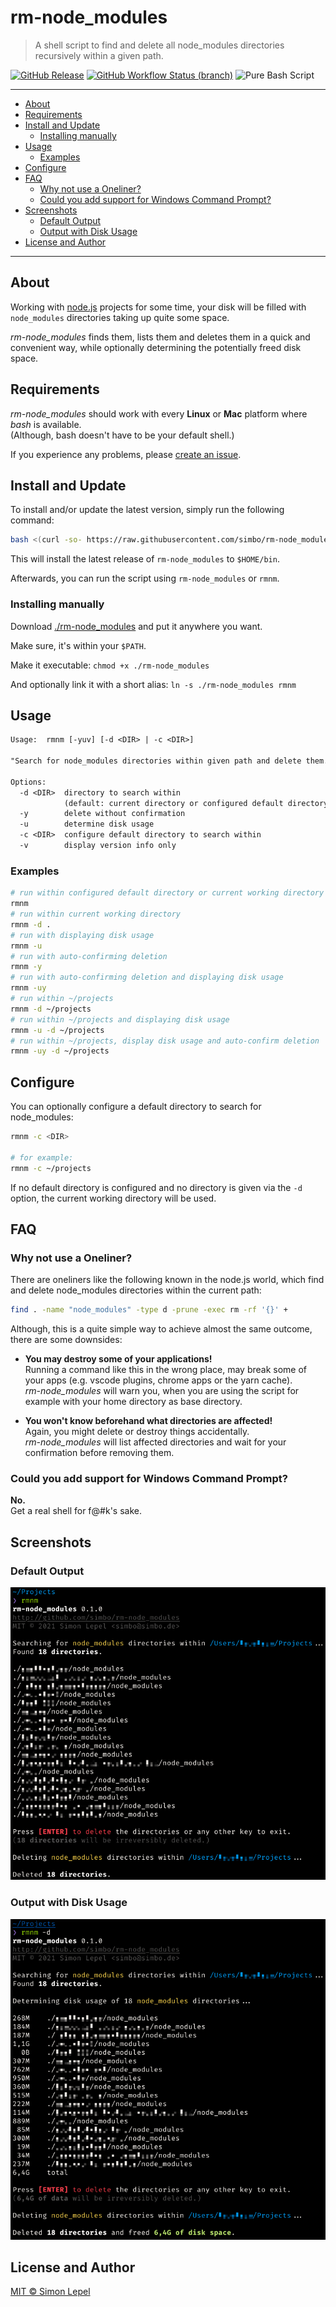 rm-node_modules
===============

> A shell script to find and delete all node_modules directories recursively
> within a given path.

[![GitHub Release](https://img.shields.io/github/v/release/simbo/rm-node_modules)](https://github.com/simbo/rm-node_modules/releases)
[![GitHub Workflow Status (branch)](https://img.shields.io/github/workflow/status/simbo/rm-node_modules/CI/master)](https://github.com/simbo/rm-node_modules/actions?query=workflow%3ACI)
![Pure Bash Script](https://img.shields.io/badge/pure-bash-green)

---

<!-- TOC anchorMode:github.com -->

- [About](#about)
- [Requirements](#requirements)
- [Install and Update](#install-and-update)
  - [Installing manually](#installing-manually)
- [Usage](#usage)
  - [Examples](#examples)
- [Configure](#configure)
- [FAQ](#faq)
  - [Why not use a Oneliner?](#why-not-use-a-oneliner)
  - [Could you add support for Windows Command Prompt?](#could-you-add-support-for-windows-command-prompt)
- [Screenshots](#screenshots)
  - [Default Output](#default-output)
  - [Output with Disk Usage](#output-with-disk-usage)
- [License and Author](#license-and-author)

<!-- /TOC -->

---

## About

Working with [node.js](https://nodejs.org/) projects for some time, your disk
will be filled with `node_modules` directories taking up quite some space.

*rm-node_modules* finds them, lists them and deletes them in a quick and
convenient way, while optionally determining the potentially freed disk space.

## Requirements

*rm-node_modules* should work with every **Linux** or **Mac** platform where
*bash* is available.  
(Although, bash doesn't have to be your default shell.)

If you experience any problems, please [create an issue](https://github.com/simbo/rm-node_modules/issues).

## Install and Update

To install and/or update the latest version, simply run the following command:

```sh
bash <(curl -so- https://raw.githubusercontent.com/simbo/rm-node_modules/master/install)
```

This will install the latest release of `rm-node_modules` to `$HOME/bin`.

Afterwards, you can run the script using `rm-node_modules` or `rmnm`.

### Installing manually

Download [./rm-node_modules](https://raw.githubusercontent.com/simbo/rm-node_modules/master/rm-node_modules)
and put it anywhere you want.

Make sure, it's within your `$PATH`.

Make it executable: `chmod +x ./rm-node_modules`

And optionally link it with a short alias: `ln -s ./rm-node_modules rmnm`

## Usage

```txt
Usage:  rmnm [-yuv] [-d <DIR> | -c <DIR>]

"Search for node_modules directories within given path and delete them."

Options:
  -d <DIR>  directory to search within
            (default: current directory or configured default directory)
  -y        delete without confirmation
  -u        determine disk usage
  -c <DIR>  configure default directory to search within
  -v        display version info only
```

### Examples

```sh
# run within configured default directory or current working directory
rmnm
# run within current working directory
rmnm -d .
# run with displaying disk usage
rmnm -u
# run with auto-confirming deletion
rmnm -y
# run with auto-confirming deletion and displaying disk usage
rmnm -uy
# run within ~/projects
rmnm -d ~/projects
# run within ~/projects and displaying disk usage
rmnm -u -d ~/projects
# run within ~/projects, display disk usage and auto-confirm deletion
rmnm -uy -d ~/projects
```

## Configure

You can optionally configure a default directory to search for node_modules:

```sh
rmnm -c <DIR>

# for example:
rmnm -c ~/projects
```

If no default directory is configured and no directory is given via the `-d`
option, the current working directory will be used.

## FAQ

### Why not use a Oneliner?

There are oneliners like the following known in the node.js world, which find
and delete node_modules directories within the current path:

```sh
find . -name "node_modules" -type d -prune -exec rm -rf '{}' +
```

Although, this is a quite simple way to achieve almost the same outcome, there
are some downsides:

  - **You may destroy some of your applications!**  
    Running a command like this in the wrong place, may break some of your apps
    (e.g. vscode plugins, chrome apps or the yarn cache).  
    *rm-node_modules* will warn you, when you are using the script for
    example with your home directory as base directory.

  - **You won't know beforehand what directories are affected!**  
    Again, you might delete or destroy things accidentally.  
    *rm-node_modules* will list affected directories and wait for your
    confirmation before removing them.

### Could you add support for Windows Command Prompt?

**No.**  
Get a real shell for f@#k's sake.

## Screenshots

### Default Output

![rm-node_modules default output](./screenshot-default.png)

### Output with Disk Usage

![rm-node_modules with disk usage](./screenshot-disk-usage.png)

## License and Author

[MIT &copy; Simon Lepel](http://simbo.mit-license.org/)
